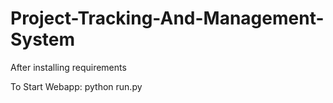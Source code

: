 # Project-Tracking-And-Management-System

After installing requirements

To Start Webapp:
        python run.py
